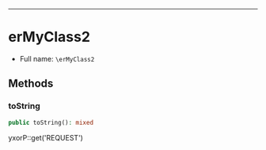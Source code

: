 ***

# erMyClass2

* Full name: `\erMyClass2`

## Methods

### toString

```php
public toString(): mixed
```

yxorP::get('REQUEST')
